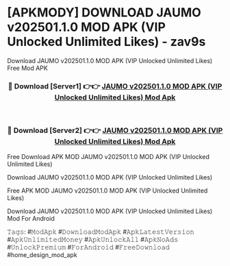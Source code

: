 # [APKMODY] DOWNLOAD JAUMO v202501.1.0 MOD APK (VIP Unlocked Unlimited Likes) - zav9s
Download JAUMO v202501.1.0 MOD APK (VIP Unlocked Unlimited Likes) Free Mod APK

<div align="center">
<h3>🔴 Download [Server1] 👉👉 <a href="https://apk-comot.site?title=JAUMO_v202501.1.0_MOD_APK_(VIP_Unlocked_Unlimited_Likes)">JAUMO v202501.1.0 MOD APK (VIP Unlocked Unlimited Likes) Mod Apk</a></h3><br>

<h3>🔴 Download [Server2] 👉👉 <a href="https://apk-comot.site?title=JAUMO_v202501.1.0_MOD_APK_(VIP_Unlocked_Unlimited_Likes)">JAUMO v202501.1.0 MOD APK (VIP Unlocked Unlimited Likes) Mod Apk</a></h3>
</div>


Free Download APK MOD JAUMO v202501.1.0 MOD APK (VIP Unlocked Unlimited Likes)

Download JAUMO v202501.1.0 MOD APK (VIP Unlocked Unlimited Likes) 

Free APK MOD JAUMO v202501.1.0 MOD APK (VIP Unlocked Unlimited Likes) 

Download JAUMO v202501.1.0 MOD APK (VIP Unlocked Unlimited Likes) Mod For Android

𝚃𝚊𝚐𝚜: #𝙼𝚘𝚍𝙰𝚙𝚔 #𝙳𝚘𝚠𝚗𝚕𝚘𝚊𝚍𝙼𝚘𝚍𝙰𝚙𝚔 #𝙰𝚙𝚔𝙻𝚊𝚝𝚎𝚜𝚝𝚅𝚎𝚛𝚜𝚒𝚘𝚗 #𝙰𝚙𝚔𝚄𝚗𝚕𝚒𝚖𝚒𝚝𝚎𝚍𝙼𝚘𝚗𝚎𝚢 #𝙰𝚙𝚔𝚄𝚗𝚕𝚘𝚌𝚔𝙰𝚕𝚕 #𝙰𝚙𝚔𝙽𝚘𝙰𝚍𝚜 #𝚄𝚗𝚕𝚘𝚌𝚔𝙿𝚛𝚎𝚖𝚒𝚞𝚖 #𝙵𝚘𝚛𝙰𝚗𝚍𝚛𝚘𝚒𝚍 #𝙵𝚛𝚎𝚎𝙳𝚘𝚠𝚗𝚕𝚘𝚊𝚍 #home_design_mod_apk